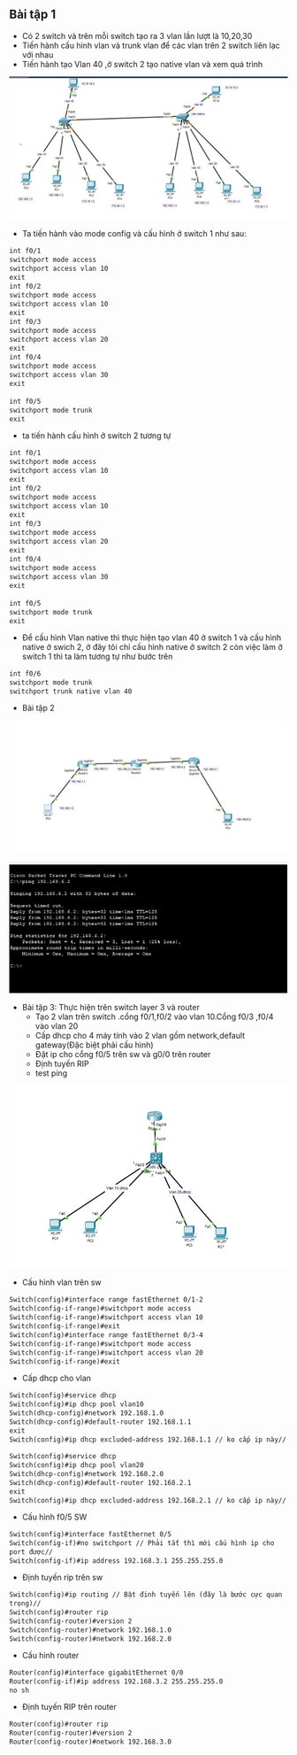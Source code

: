 ## Bài tập 1
- Có 2 switch và trên mỗi switch tạo ra 3 vlan lần lượt là 10,20,30
- Tiến hành cấu hinh vlan và trunk vlan để các vlan trên 2 switch liên lạc với nhau
- Tiến hành tạo Vlan 40 ,ở switch 2 tạo native vlan và xem quá trình

![Alt](/thuctap/anh/Screenshot_65.png)

- Ta tiến hành vào mode config và cấu hình ở switch 1 như sau:

```
int f0/1
switchport mode access
switchport access vlan 10
exit
int f0/2
switchport mode access
switchport access vlan 10
exit
int f0/3
switchport mode access
switchport access vlan 20
exit
int f0/4
switchport mode access
switchport access vlan 30
exit

int f0/5
switchport mode trunk
exit
```
- ta tiến hành cấu hình ở switch 2 tương tự

```
int f0/1
switchport mode access
switchport access vlan 10
exit
int f0/2
switchport mode access
switchport access vlan 10
exit
int f0/3
switchport mode access
switchport access vlan 20
exit
int f0/4
switchport mode access
switchport access vlan 30
exit

int f0/5
switchport mode trunk
exit
```
- Để cấu hình Vlan native thì thực hiện tạo vlan 40 ở switch 1 và cấu hình native ở swich 2, ở đây tôi chỉ cấu hình native ở switch 2 còn việc làm ở switch 1 thì ta làm tương tự như bước trên

```
int f0/6
switchport mode trunk
switchport trunk native vlan 40
```

- Bài tập 2

![Alt](/thuctap/anh/Screenshot_69.png)

![Alt](/thuctap/anh/Screenshot_70.png)


- Bài tập 3: Thực hiện trên switch layer 3 và router
  - Tạo 2 vlan trên switch .cổng f0/1,f0/2 vào vlan 10.Cổng f0/3 ,f0/4 vào vlan 20
  - Cấp dhcp cho 4 máy tính vào 2 vlan gồm network,default gateway(Đặc biệt phải cấu hình)
  - Đặt ip cho cổng f0/5 trên sw và g0/0 trên router
  - Định tuyến RIP 
  - test ping

![Alt](/thuctap/anh/Screenshot_83.png)
- Cấu hình vlan trên sw
```
Switch(config)#interface range fastEthernet 0/1-2
Switch(config-if-range)#switchport mode access
Switch(config-if-range)#switchport access vlan 10
Switch(config-if-range)#exit 
Switch(config)#interface range fastEthernet 0/3-4
Switch(config-if-range)#switchport mode access
Switch(config-if-range)#switchport access vlan 20
Switch(config-if-range)#exit 

```
- Cấp dhcp cho vlan

```
Switch(config)#service dhcp 
Switch(config)#ip dhcp pool vlan10
Switch(dhcp-config)#network 192.168.1.0
Switch(dhcp-config)#default-router 192.168.1.1
exit
Switch(config)#ip dhcp excluded-address 192.168.1.1 // ko cấp ip này//
```

```
Switch(config)#service dhcp 
Switch(config)#ip dhcp pool vlan20
Switch(dhcp-config)#network 192.168.2.0
Switch(dhcp-config)#default-router 192.168.2.1
exit
Switch(config)#ip dhcp excluded-address 192.168.2.1 // ko cấp ip này//
```
- Cấu hình f0/5 SW

```
Switch(config)#interface fastEthernet 0/5
Switch(config-if)#no switchport // Phải tắt thì mới cấu hình ip cho port được//
Switch(config-if)#ip address 192.168.3.1 255.255.255.0
```
- Định tuyến rip trên sw
```
Switch(config)#ip routing // Bật đinh tuyến lên (đây là bước cực quan trọng)//
Switch(config)#router rip
Switch(config-router)#version 2
Switch(config-router)#network 192.168.1.0
Switch(config-router)#network 192.168.2.0
```

- Cấu hình router

```
Router(config)#interface gigabitEthernet 0/0
Router(config-if)#ip address 192.168.3.2 255.255.255.0
no sh
```
- Định tuyến RIP trên router

```
Router(config)#router rip
Router(config-router)#version 2
Router(config-router)#network 192.168.3.0
```
